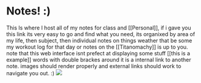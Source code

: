 # Notes! :)
This Is where I host all of my notes for class and [[Personal]], if i gave you this link its very easy to go and find what you need, its organixed by area of my life, then subject, then individual notes on things weather that be some my workout log for that day or notes on the [[Titanomachy]] is up to you. note that this web interface isnt prefect at displaying some stuff [[this is a example]] words with double brackes around it is a internal link to another note. images should render properly and external links should work to navigate you out. :)
![](https://media2.giphy.com/media/v1.Y2lkPTc5MGI3NjExemdkNXg1anJ1dWo3ZWUzbnNlN21lZmUwbmE0a2RuY3F3cDNqcXdraSZlcD12MV9pbnRlcm5hbF9naWZfYnlfaWQmY3Q9cw/rrasLFSTyi4Th1e8Xo/giphy.webp) 
